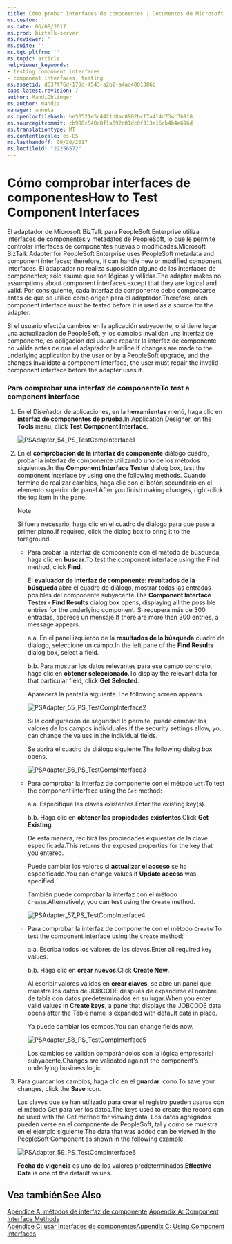 ```yaml
---
title: Cómo probar Interfaces de componentes | Documentos de Microsoft
ms.custom: ''
ms.date: 06/08/2017
ms.prod: biztalk-server
ms.reviewer: ''
ms.suite: ''
ms.tgt_pltfrm: ''
ms.topic: article
helpviewer_keywords:
- testing component interfaces
- component interfaces, testing
ms.assetid: d637f76d-170d-4543-a2b2-a4ac4001386b
caps.latest.revision: 7
author: MandiOhlinger
ms.author: mandia
manager: anneta
ms.openlocfilehash: be50521e5c4421d8ac8902bcf7a414d734c3b9f8
ms.sourcegitcommit: cb908c540d8f1a692d01dc8f313e16cb4b4e696d
ms.translationtype: MT
ms.contentlocale: es-ES
ms.lasthandoff: 09/20/2017
ms.locfileid: "22256572"
---
```

# <a name="how-to-test-component-interfaces"></a><span data-ttu-id="04276-102">Cómo comprobar interfaces de componentes</span><span class="sxs-lookup"><span data-stu-id="04276-102">How to Test Component Interfaces</span></span>
<span data-ttu-id="04276-103">El adaptador de Microsoft BizTalk para PeopleSoft Enterprise utiliza interfaces de componentes y metadatos de PeopleSoft, lo que le permite controlar interfaces de componentes nuevas o modificadas.</span><span class="sxs-lookup"><span data-stu-id="04276-103">Microsoft BizTalk Adapter for PeopleSoft Enterprise uses PeopleSoft metadata and component interfaces; therefore, it can handle new or modified component interfaces.</span></span> <span data-ttu-id="04276-104">El adaptador no realiza suposición alguna de las interfaces de componentes; sólo asume que son lógicas y válidas.</span><span class="sxs-lookup"><span data-stu-id="04276-104">The adapter makes no assumptions about component interfaces except that they are logical and valid.</span></span> <span data-ttu-id="04276-105">Por consiguiente, cada interfaz de componente debe comprobarse antes de que se utilice como origen para el adaptador.</span><span class="sxs-lookup"><span data-stu-id="04276-105">Therefore, each component interface must be tested before it is used as a source for the adapter.</span></span>  
  
 <span data-ttu-id="04276-106">Si el usuario efectúa cambios en la aplicación subyacente, o si tiene lugar una actualización de PeopleSoft, y los cambios invalidan una interfaz de componente, es obligación del usuario reparar la interfaz de componente no válida antes de que el adaptador la utilice.</span><span class="sxs-lookup"><span data-stu-id="04276-106">If changes are made to the underlying application by the user or by a PeopleSoft upgrade, and the changes invalidate a component interface, the user must repair the invalid component interface before the adapter uses it.</span></span>  
  
### <a name="to-test-a-component-interface"></a><span data-ttu-id="04276-107">Para comprobar una interfaz de componente</span><span class="sxs-lookup"><span data-stu-id="04276-107">To test a component interface</span></span>  
  
1.  <span data-ttu-id="04276-108">En el Diseñador de aplicaciones, en la **herramientas** menú, haga clic en **interfaz de componentes de prueba**.</span><span class="sxs-lookup"><span data-stu-id="04276-108">In Application Designer, on the **Tools** menu, click **Test Component Interface**.</span></span>  
  
     ![](../core/media/psadapter-54-ps-testcompinterface1.gif "PSAdapter_54_PS_TestCompInterface1")  
  
2.  <span data-ttu-id="04276-109">En el **comprobación de la interfaz de componente** diálogo cuadro, probar la interfaz de componente utilizando uno de los métodos siguientes.</span><span class="sxs-lookup"><span data-stu-id="04276-109">In the **Component Interface Tester** dialog box, test the component interface by using one the following methods.</span></span> <span data-ttu-id="04276-110">Cuando termine de realizar cambios, haga clic con el botón secundario en el elemento superior del panel.</span><span class="sxs-lookup"><span data-stu-id="04276-110">After you finish making changes, right-click the top item in the pane.</span></span>  
  
    > [!NOTE]
    >  <span data-ttu-id="04276-111">Si fuera necesario, haga clic en el cuadro de diálogo para que pase a primer plano.</span><span class="sxs-lookup"><span data-stu-id="04276-111">If required, click the dialog box to bring it to the foreground.</span></span>  
  
    -   <span data-ttu-id="04276-112">Para probar la interfaz de componente con el método de búsqueda, haga clic en **buscar**.</span><span class="sxs-lookup"><span data-stu-id="04276-112">To test the component interface using the Find method, click **Find**.</span></span>  
  
         <span data-ttu-id="04276-113">El **evaluador de interfaz de componente: resultados de la búsqueda** abre el cuadro de diálogo, mostrar todas las entradas posibles del componente subyacente.</span><span class="sxs-lookup"><span data-stu-id="04276-113">The **Component Interface Tester - Find Results** dialog box opens, displaying all the possible entries for the underlying component.</span></span> <span data-ttu-id="04276-114">Si recupera más de 300 entradas, aparece un mensaje.</span><span class="sxs-lookup"><span data-stu-id="04276-114">If there are more than 300 entries, a message appears.</span></span>  
  
         <span data-ttu-id="04276-115">a.</span><span class="sxs-lookup"><span data-stu-id="04276-115">a.</span></span> <span data-ttu-id="04276-116">En el panel izquierdo de la **resultados de la búsqueda** cuadro de diálogo, seleccione un campo.</span><span class="sxs-lookup"><span data-stu-id="04276-116">In the left pane of the **Find Results** dialog box, select a field.</span></span>  
  
         <span data-ttu-id="04276-117">b.</span><span class="sxs-lookup"><span data-stu-id="04276-117">b.</span></span> <span data-ttu-id="04276-118">Para mostrar los datos relevantes para ese campo concreto, haga clic en **obtener seleccionado**.</span><span class="sxs-lookup"><span data-stu-id="04276-118">To display the relevant data for that particular field, click **Get Selected**.</span></span>  
  
         <span data-ttu-id="04276-119">Aparecerá la pantalla siguiente.</span><span class="sxs-lookup"><span data-stu-id="04276-119">The following screen appears.</span></span>  
  
         ![](../core/media/psadapter-55-ps-testcompinterface2.gif "PSAdapter_55_PS_TestCompInterface2")  
  
         <span data-ttu-id="04276-120">Si la configuración de seguridad lo permite, puede cambiar los valores de los campos individuales.</span><span class="sxs-lookup"><span data-stu-id="04276-120">If the security settings allow, you can change the values in the individual fields.</span></span>  
  
         <span data-ttu-id="04276-121">Se abrirá el cuadro de diálogo siguiente:</span><span class="sxs-lookup"><span data-stu-id="04276-121">The following dialog box opens.</span></span>  
  
         ![](../core/media/psadapter-56-ps-testcompinterface3.gif "PSAdapter_56_PS_TestCompInterface3")  
  
    -   <span data-ttu-id="04276-122">Para comprobar la interfaz de componente con el método `Get`:</span><span class="sxs-lookup"><span data-stu-id="04276-122">To test the component interface using the `Get` method:</span></span>  
  
         <span data-ttu-id="04276-123">a.</span><span class="sxs-lookup"><span data-stu-id="04276-123">a.</span></span> <span data-ttu-id="04276-124">Especifique las claves existentes.</span><span class="sxs-lookup"><span data-stu-id="04276-124">Enter the existing key(s).</span></span>  
  
         <span data-ttu-id="04276-125">b.</span><span class="sxs-lookup"><span data-stu-id="04276-125">b.</span></span> <span data-ttu-id="04276-126">Haga clic en **obtener las propiedades existentes**.</span><span class="sxs-lookup"><span data-stu-id="04276-126">Click **Get Existing**.</span></span>  
  
         <span data-ttu-id="04276-127">De esta manera, recibirá las propiedades expuestas de la clave especificada.</span><span class="sxs-lookup"><span data-stu-id="04276-127">This returns the exposed properties for the key that you entered.</span></span>  
  
         <span data-ttu-id="04276-128">Puede cambiar los valores si **actualizar el acceso** se ha especificado.</span><span class="sxs-lookup"><span data-stu-id="04276-128">You can change values if **Update access** was specified.</span></span>  
  
         <span data-ttu-id="04276-129">También puede comprobar la interfaz con el método `Create`.</span><span class="sxs-lookup"><span data-stu-id="04276-129">Alternatively, you can test using the `Create` method.</span></span>  
  
         ![](../core/media/psadapter-57-ps-testcompinterface4.gif "PSAdapter_57_PS_TestCompInterface4")  
  
    -   <span data-ttu-id="04276-130">Para comprobar la interfaz de componente con el método `Create`:</span><span class="sxs-lookup"><span data-stu-id="04276-130">To test the component interface using the `Create` method:</span></span>  
  
         <span data-ttu-id="04276-131">a.</span><span class="sxs-lookup"><span data-stu-id="04276-131">a.</span></span> <span data-ttu-id="04276-132">Escriba todos los valores de las claves.</span><span class="sxs-lookup"><span data-stu-id="04276-132">Enter all required key values.</span></span>  
  
         <span data-ttu-id="04276-133">b.</span><span class="sxs-lookup"><span data-stu-id="04276-133">b.</span></span> <span data-ttu-id="04276-134">Haga clic en **crear nuevos**.</span><span class="sxs-lookup"><span data-stu-id="04276-134">Click **Create New**.</span></span>  
  
         <span data-ttu-id="04276-135">Al escribir valores válidos en **crear claves**, se abre un panel que muestra los datos de JOBCODE después de expandirse el nombre de tabla con datos predeterminados en su lugar.</span><span class="sxs-lookup"><span data-stu-id="04276-135">When you enter valid values in **Create keys**, a pane that displays the JOBCODE data opens after the Table name is expanded with default data in place.</span></span>  
  
         <span data-ttu-id="04276-136">Ya puede cambiar los campos.</span><span class="sxs-lookup"><span data-stu-id="04276-136">You can change fields now.</span></span>  
  
         ![](../core/media/psadapter-58-ps-testcompinterface5.gif "PSAdapter_58_PS_TestCompInterface5")  
  
         <span data-ttu-id="04276-137">Los cambios se validan comparándolos con la lógica empresarial subyacente.</span><span class="sxs-lookup"><span data-stu-id="04276-137">Changes are validated against the component's underlying business logic.</span></span>  
  
3.  <span data-ttu-id="04276-138">Para guardar los cambios, haga clic en el **guardar** icono.</span><span class="sxs-lookup"><span data-stu-id="04276-138">To save your changes, click the **Save** icon.</span></span>  
  
     <span data-ttu-id="04276-139">Las claves que se han utilizado para crear el registro pueden usarse con el método Get para ver los datos.</span><span class="sxs-lookup"><span data-stu-id="04276-139">The keys used to create the record can be used with the Get method for viewing data.</span></span> <span data-ttu-id="04276-140">Los datos agregados pueden verse en el componente de PeopleSoft, tal y como se muestra en el ejemplo siguiente.</span><span class="sxs-lookup"><span data-stu-id="04276-140">The data that was added can be viewed in the PeopleSoft Component as shown in the following example.</span></span>  
  
     ![](../core/media/psadapter-59-ps-testcompinterface6.gif "PSAdapter_59_PS_TestCompInterface6")  
  
     <span data-ttu-id="04276-141">**Fecha de vigencia** es uno de los valores predeterminados.</span><span class="sxs-lookup"><span data-stu-id="04276-141">**Effective Date** is one of the default values.</span></span>  
  
## <a name="see-also"></a><span data-ttu-id="04276-142">Vea también</span><span class="sxs-lookup"><span data-stu-id="04276-142">See Also</span></span>  
 <span data-ttu-id="04276-143">[Apéndice A: métodos de interfaz de componente](../core/appendix-a-component-interface-methods.md) </span><span class="sxs-lookup"><span data-stu-id="04276-143">[Appendix A: Component Interface Methods](../core/appendix-a-component-interface-methods.md) </span></span>  
 [<span data-ttu-id="04276-144">Apéndice C: usar Interfaces de componentes</span><span class="sxs-lookup"><span data-stu-id="04276-144">Appendix C: Using Component Interfaces</span></span>](../core/appendix-c-using-component-interfaces.md)